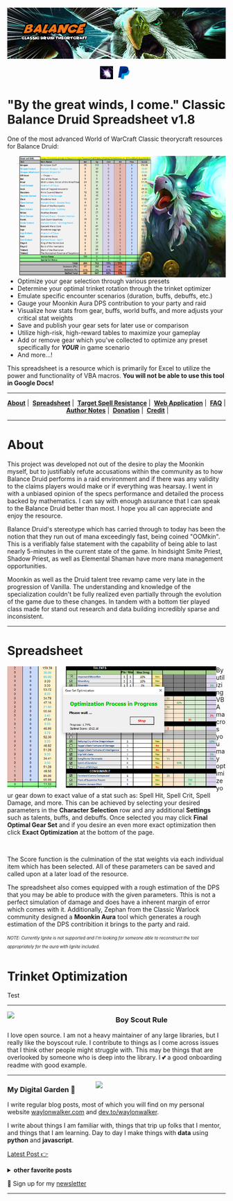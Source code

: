 <p align='center'>
<a href="https://github.com/Keftenk/ClassicBalanceDruid/"><img src="Images/moonkin_banner.png"></a>
</p>

<p align='center'>
<a href="https://kmmiles.gitlab.io/moonkin-calc/"><img height="30" src="Images/moonfireicon.png"></a>&nbsp;&nbsp;
<a href="https://www.paypal.com/paypalme2/keftenk?locale.x=en_US"><img height="30" src="Images/paypalicon.png"></a>&nbsp;&nbsp;
</p>


# "By the great winds, I come." Classic Balance Druid Spreadsheet v1.8

One of the most advanced World of WarCraft Classic theorycraft resources for Balance Druid:

<img align="right" src="Images/moonkin_side.png" height="280">

- Optimize your gear selection through various presets
- Determine your optimal trinket rotation through the trinket optimizer
- Emulate specific encounter scenarios (duration, buffs, debuffs, etc.)
- Gauge your Moonkin Aura DPS contribution to your party and raid
- Visualize how stats from gear, buffs, world buffs, and more adjusts your critical stat weights
- Save and publish your gear sets for later use or comparison
- Utilize high-risk, high-reward tables to maximize your gameplay
- Add or remove gear which you've collected to optimize any preset specifically for <b><i>YOUR</i></b> in game scenario
- And more...!

This spreadsheet is a resource which is primarily for Excel to utilize the power and functionality of VBA macros. <b>You will not be able to use this tool in Google Docs!</b>

  ---
  
<p align='center'>
<a href="#About"><b>About</b></a>&nbsp;|&nbsp;
<a href="#Spreadsheet"><b>Spreadsheet</b></a>&nbsp;|&nbsp;
<a href="https://www.paypal.com/paypalme2/keftenk?locale.x=en_US"><b>Target Spell Resistance</b></a>&nbsp;|&nbsp;
<a href="https://www.paypal.com/paypalme2/keftenk?locale.x=en_US"><b>Web Application</b></a>&nbsp;|&nbsp;
<a href="https://www.paypal.com/paypalme2/keftenk?locale.x=en_US"><b>FAQ</b></a>&nbsp;|&nbsp;
<a href="https://www.paypal.com/paypalme2/keftenk?locale.x=en_US"><b>Author Notes</b></a>&nbsp;|&nbsp;
<a href="https://www.paypal.com/paypalme2/keftenk?locale.x=en_US"><b>Donation</b></a>&nbsp;|&nbsp;
<a href="https://www.paypal.com/paypalme2/keftenk?locale.x=en_US"><b>Credit</b></a>&nbsp;|&nbsp;
</p> 

  ---

# <a href id="#About"></a>About

This project was developed not out of the desire to play the Moonkin myself, but to justifiably refute accusations within the community as to how Balance Druid performs in a raid environment and if there was any validity to the claims players would make or if everything was hearsay. I went in with a unbiased opinion of the specs performance and detailed the process backed by mathematics. I can say with enough assurance that I can speak to the Balance Druid better than most. I hope you all can appreciate and enjoy the resource.

Balance Druid's stereotype which has carried through to today has been the notion that they run out of mana exceedingly fast, being coined "OOMkin". This is a verifiably false statement with the capability of being able to last nearly 5-minutes in the current state of the game. In hindsight Smite Priest, Shadow Priest, as well as Elemental Shaman have more mana management opportunities.

Moonkin as well as the Druid talent tree revamp came very late in the progression of Vanilla. The understanding and knowledge of the specialization couldn't be fully realized even partially through the evolution of the game due to these changes. In tandem with a bottom tier played class made for stand out research and data building incredibly sparse and inconsistent.


  ---

# <a href id="#Spreadsheet"></a>Spreadsheet

<img align="left" src="Images/optimize.png" height="280">

By utilizing VBA macros you may optimize your gear down to exact value of a stat such as: Spell Hit, Spell Crit, Spell Damage, and more. This can be achieved by selecting your desired parameters in the <b>Character Selection</b> row and any additional <b>Settings</b> such as talents, buffs, and debuffs. Once selected you may click <b>Final Optimal Gear Set</b> and if you desire an even more exact optimization then click <b>Exact Optimization</b> at the bottom of the page.

&nbsp;&nbsp;

The Score function is the culmination of the stat weights via each individual item which has been selected. All of these parameters can be saved and called upon at a later load of the resource.

The spreadsheet also comes equipped with a rough estimation of the DPS that you may be able to produce with the given parameters. Tthis is not a perfect simulation of damage and does have a inherent margin of error which comes with it. Additionally, Zephan from the Classic Warlock community designed a <b>Moonkin Aura</b> tool which generates a rough estimation of the DPS contribition it brings to the party and raid.

<sub><sup><i>NOTE: Currently Ignite is not supported and I'm looking for someone able to reconstruct the tool appropriately for the aura with Ignite included.</i></sub></sup>

# Trinket Optimization

Test

  ---
 
 <p>
  <img width="250" align='left' src="https://github.com/WaylonWalker/WaylonWalker/blob/main/icon/hacktoberfest.png?raw=true">
</p>
 
### Boy Scout Rule

I love open source.  I am not a heavy maintainer of any large libraries, but I really like the boyscout rule.  I contribute to things as I come across issues that I think other people might struggle with.  This may be things that are overlooked by someone who is deep into the library.  I 💕 a good onboarding readme with good example.

 ---

<p>
  <a href="https://waylonwalker.com/latest"><img width="300" align='right' src="https://waylonwalker.com/latest.png?raw=true"></a>
</p>

### My Digital Garden 🌱

I write regular blog posts, most of which you will find on my personal website [waylonwalker.com](https://waylonwalker.com) and [dev.to/waylonwalker](https://dev.to/waylonwalker).

I write about things I am familiar with, things that trip up folks that I mentor, and things that I am learning.  Day to day I make things with **data** using **python** and **javascript**. 

[Latest Post 👉](https://waylonwalker.com/latest)

<details>
 <summary><strong>other favorite posts</strong></summary>
 <a href="https://waylonwalker.com/blog/eight-years-cat/"><img width="400" src="https://waylonwalker.com/eight-years-cat.png?raw=true"></a>
 <a href="https://waylonwalker.com/blog/keyboard-driven-vscode/"><img width="400" src="https://waylonwalker.com/alt%20b.png?raw=true"></a>
 <a href="https://waylonwalker.com/blog/what-are-github-actions/"><img width="400" src="https://waylonwalker.com/what-are-github-actions.png?raw=true"></a>
 
</details>

💌 Sign up for my [newsletter](https://waylonwalker.com/newsletter/)

---
